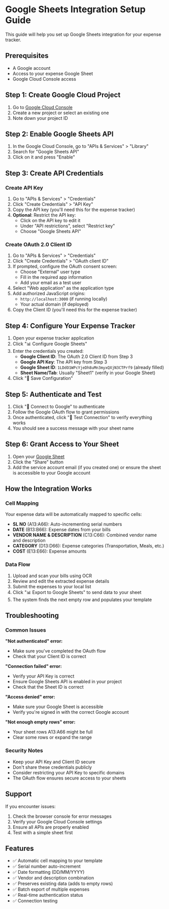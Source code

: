 # Google Sheets Integration Setup Guide

This guide will help you set up Google Sheets integration for your expense tracker.

## Prerequisites

- A Google account
- Access to your expense Google Sheet
- Google Cloud Console access

## Step 1: Create Google Cloud Project

1. Go to [Google Cloud Console](https://console.cloud.google.com/)
2. Create a new project or select an existing one
3. Note down your project ID

## Step 2: Enable Google Sheets API

1. In the Google Cloud Console, go to "APIs & Services" > "Library"
2. Search for "Google Sheets API"
3. Click on it and press "Enable"

## Step 3: Create API Credentials

### Create API Key
1. Go to "APIs & Services" > "Credentials"
2. Click "Create Credentials" > "API Key"
3. Copy the API key (you'll need this for the expense tracker)
4. **Optional**: Restrict the API key:
   - Click on the API key to edit it
   - Under "API restrictions", select "Restrict key"
   - Choose "Google Sheets API"

### Create OAuth 2.0 Client ID
1. Go to "APIs & Services" > "Credentials"
2. Click "Create Credentials" > "OAuth client ID"
3. If prompted, configure the OAuth consent screen:
   - Choose "External" user type
   - Fill in the required app information
   - Add your email as a test user
4. Select "Web application" as the application type
5. Add authorized JavaScript origins:
   - `http://localhost:3000` (if running locally)
   - Your actual domain (if deployed)
6. Copy the Client ID (you'll need this for the expense tracker)

## Step 4: Configure Your Expense Tracker

1. Open your expense tracker application
2. Click "📊 Configure Google Sheets"
3. Enter the credentials you created:
   - **Google Client ID**: The OAuth 2.0 Client ID from Step 3
   - **Google API Key**: The API key from Step 3
   - **Google Sheet ID**: `1LDdO1WPcYjeDh8uMn3myxQXjN3CTPrf9` (already filled)
   - **Sheet Name/Tab**: Usually "Sheet1" (verify in your Google Sheet)
4. Click "💾 Save Configuration"

## Step 5: Authenticate and Test

1. Click "🔐 Connect to Google" to authenticate
2. Follow the Google OAuth flow to grant permissions
3. Once authenticated, click "🧪 Test Connection" to verify everything works
4. You should see a success message with your sheet name

## Step 6: Grant Access to Your Sheet

1. Open your [Google Sheet](https://docs.google.com/spreadsheets/d/1LDdO1WPcYjeDh8uMn3myxQXjN3CTPrf9/edit)
2. Click the "Share" button
3. Add the service account email (if you created one) or ensure the sheet is accessible to your Google account

## How the Integration Works

### Cell Mapping
Your expense data will be automatically mapped to specific cells:

- **SL NO** (A13:A66): Auto-incrementing serial numbers
- **DATE** (B13:B66): Expense dates from your bills
- **VENDOR NAME & DESCRIPTION** (C13:C66): Combined vendor name and description
- **CATEGORY** (D13:D66): Expense categories (Transportation, Meals, etc.)
- **COST** (E13:E66): Expense amounts

### Data Flow
1. Upload and scan your bills using OCR
2. Review and edit the extracted expense details
3. Submit the expenses to your local list
4. Click "📊 Export to Google Sheets" to send data to your sheet
5. The system finds the next empty row and populates your template

## Troubleshooting

### Common Issues

**"Not authenticated" error:**
- Make sure you've completed the OAuth flow
- Check that your Client ID is correct

**"Connection failed" error:**
- Verify your API Key is correct
- Ensure Google Sheets API is enabled in your project
- Check that the Sheet ID is correct

**"Access denied" error:**
- Make sure your Google Sheet is accessible
- Verify you're signed in with the correct Google account

**"Not enough empty rows" error:**
- Your sheet rows A13:A66 might be full
- Clear some rows or expand the range

### Security Notes

- Keep your API Key and Client ID secure
- Don't share these credentials publicly
- Consider restricting your API Key to specific domains
- The OAuth flow ensures secure access to your sheets

## Support

If you encounter issues:
1. Check the browser console for error messages
2. Verify your Google Cloud Console settings
3. Ensure all APIs are properly enabled
4. Test with a simple sheet first

## Features

- ✅ Automatic cell mapping to your template
- ✅ Serial number auto-increment
- ✅ Date formatting (DD/MM/YYYY)
- ✅ Vendor and description combination
- ✅ Preserves existing data (adds to empty rows)
- ✅ Batch export of multiple expenses
- ✅ Real-time authentication status
- ✅ Connection testing